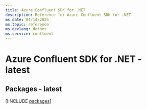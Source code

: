 ```yaml
---
title: Azure Confluent SDK for .NET
description: Reference for Azure Confluent SDK for .NET
ms.date: 04/14/2025
ms.topic: reference
ms.devlang: dotnet
ms.service: confluent
---
```

# Azure Confluent SDK for .NET - latest
## Packages - latest
[!INCLUDE [packages](confluent-index.md)]